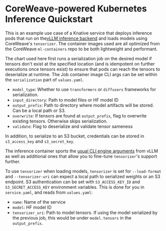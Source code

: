 # CoreWeave-powered Kubernetes Inference Quickstart
This is an example use case of a Knative service that deploys inference pods 
that run on the[vLLM inference backend](https://github.com/vllm-project/vllm/) and loads models using CoreWeave's 
`tensorizer`. The container images used are all optimized from the CoreWeave 
`ml-containers` repo to be both lightweight and performant. 

The chart used here first runs a serialization job on the desired model if 
tensors don't exist at the specified location (and is idempotent on further 
executions once tensors exist) to ensure that pods can reach the tensors
to deserialize at runtime. The Job container image CLI args can be set
within the `serialization` part of `values.yaml`. 

- `model_type`: Whether to use `transformers` or `diffusers` frameworks for 
serialization.
- `input_directory`: Path to model files or HF model ID
- `output_prefix`: Path to directory where model artifacts will be stored. 
Can be a local path or S3.
- `overwrite`: If tensors are found at `output_prefix`, flag to overwrite 
existing tensors. Otherwise skips serialization.
- `validate`: Flag to deserialize and validate tensor sameness

In addition, to serialize to an S3 bucket, credentials can be stored in
`s3_access_key` and `s3_secret_key`.

The inference container sports the 
[usual CLI engine arguments](https://docs.vllm.ai/en/latest/models/engine_args.html) from vLLM as well as additional 
ones that allow you to fine-tune `tensorizer`'s support further.

To use `tensorizer` when loading models, `tensorizer` is set 
for `--load-format` and `--tensorizer-uri` can expect a local path to serialized
weights or an S3 endpoint. S3 authentication can be set with `S3_ACCESS_KEY_ID` 
and `S3_SECRET_ACCESS_KEY` environment variables. This is done for you in
`service.yaml`, and reads from `values.yaml`:

- `name`: Name of the service
- `model`: HF model ID
- `tensorizer_uri`: Path to model tensors. If using the model serialized by the
previous job, this would be under `model.tensors` in the `output_prefix`. 
